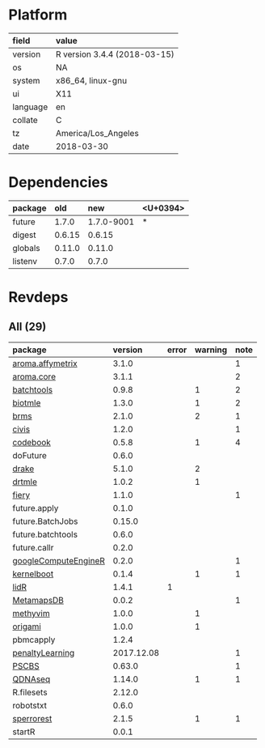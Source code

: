 # Platform

|field    |value                        |
|:--------|:----------------------------|
|version  |R version 3.4.4 (2018-03-15) |
|os       |NA                           |
|system   |x86_64, linux-gnu            |
|ui       |X11                          |
|language |en                           |
|collate  |C                            |
|tz       |America/Los_Angeles          |
|date     |2018-03-30                   |

# Dependencies

|package |old    |new        |<U+0394>  |
|:-------|:------|:----------|:--|
|future  |1.7.0  |1.7.0-9001 |*  |
|digest  |0.6.15 |0.6.15     |   |
|globals |0.11.0 |0.11.0     |   |
|listenv |0.7.0  |0.7.0      |   |

# Revdeps

## All (29)

|package                                                  |version    |error |warning |note |
|:--------------------------------------------------------|:----------|:-----|:-------|:----|
|[aroma.affymetrix](problems.md#aromaaffymetrix)          |3.1.0      |      |        |1    |
|[aroma.core](problems.md#aromacore)                      |3.1.1      |      |        |2    |
|[batchtools](problems.md#batchtools)                     |0.9.8      |      |1       |2    |
|[biotmle](problems.md#biotmle)                           |1.3.0      |      |1       |2    |
|[brms](problems.md#brms)                                 |2.1.0      |      |2       |1    |
|[civis](problems.md#civis)                               |1.2.0      |      |        |1    |
|[codebook](problems.md#codebook)                         |0.5.8      |      |1       |4    |
|doFuture                                                 |0.6.0      |      |        |     |
|[drake](problems.md#drake)                               |5.1.0      |      |2       |     |
|[drtmle](problems.md#drtmle)                             |1.0.2      |      |1       |     |
|[fiery](problems.md#fiery)                               |1.1.0      |      |        |1    |
|future.apply                                             |0.1.0      |      |        |     |
|future.BatchJobs                                         |0.15.0     |      |        |     |
|future.batchtools                                        |0.6.0      |      |        |     |
|future.callr                                             |0.2.0      |      |        |     |
|[googleComputeEngineR](problems.md#googlecomputeenginer) |0.2.0      |      |        |1    |
|[kernelboot](problems.md#kernelboot)                     |0.1.4      |      |1       |1    |
|[lidR](problems.md#lidr)                                 |1.4.1      |1     |        |     |
|[MetamapsDB](problems.md#metamapsdb)                     |0.0.2      |      |        |1    |
|[methyvim](problems.md#methyvim)                         |1.0.0      |      |1       |     |
|[origami](problems.md#origami)                           |1.0.0      |      |1       |     |
|pbmcapply                                                |1.2.4      |      |        |     |
|[penaltyLearning](problems.md#penaltylearning)           |2017.12.08 |      |        |1    |
|[PSCBS](problems.md#pscbs)                               |0.63.0     |      |        |1    |
|[QDNAseq](problems.md#qdnaseq)                           |1.14.0     |      |1       |1    |
|R.filesets                                               |2.12.0     |      |        |     |
|robotstxt                                                |0.6.0      |      |        |     |
|[sperrorest](problems.md#sperrorest)                     |2.1.5      |      |1       |1    |
|startR                                                   |0.0.1      |      |        |     |

